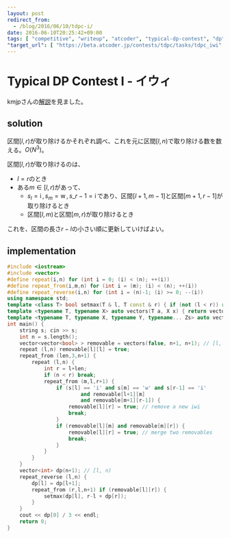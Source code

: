 ```yaml
---
layout: post
redirect_from:
  - /blog/2016/06/10/tdpc-i/
date: 2016-06-10T20:25:42+09:00
tags: [ "competitive", "writeup", "atcoder", "typical-dp-contest", "dp" ]
"target_url": [ "https://beta.atcoder.jp/contests/tdpc/tasks/tdpc_iwi" ]
---
```


# Typical DP Contest I - イウィ

kmjpさんの[解説](http://kmjp.hatenablog.jp/entry/2013/09/06/0930)を見ました。

## solution

区間$[l,r)$が取り除けるかそれぞれ調べ、これを元に区間$[l,n)$で取り除ける数を数える。$O(N^3)$。

区間$[l,r)$が取り除けるのは、

-   $l = r$のとき
-   ある$m \in [l,r)$があって、
    -   $s_l = \operatorname{i}, s_m = \operatorname{w}, s\_{r-1} = \operatorname{i}$であり、区間$[l+1,m-1]$と区間$[m+1,r-1]$が取り除けるとき
    -   区間$[l,m)$と区間$[m,r)$が取り除けるとき

これを、区間の長さ$r-l$の小さい順に更新していけばよい。

## implementation

``` c++
#include <iostream>
#include <vector>
#define repeat(i,n) for (int i = 0; (i) < (n); ++(i))
#define repeat_from(i,m,n) for (int i = (m); (i) < (n); ++(i))
#define repeat_reverse(i,n) for (int i = (n)-1; (i) >= 0; --(i))
using namespace std;
template <class T> bool setmax(T & l, T const & r) { if (not (l < r)) return false; l = r; return true; }
template <typename T, typename X> auto vectors(T a, X x) { return vector<T>(x, a); }
template <typename T, typename X, typename Y, typename... Zs> auto vectors(T a, X x, Y y, Zs... zs) { auto cont = vectors(a, y, zs...); return vector<decltype(cont)>(x, cont); }
int main() {
    string s; cin >> s;
    int n = s.length();
    vector<vector<bool> > removable = vectors(false, n+1, n+1); // [l, r)
    repeat (l,n) removable[l][l] = true;
    repeat_from (len,3,n+1) {
        repeat (l,n) {
            int r = l+len;
            if (n < r) break;
            repeat_from (m,l,r+1) {
                if (s[l] == 'i' and s[m] == 'w' and s[r-1] == 'i'
                        and removable[l+1][m]
                        and removable[m+1][r-1]) {
                    removable[l][r] = true; // remove a new iwi
                    break;
                }
                if (removable[l][m] and removable[m][r]) {
                    removable[l][r] = true; // merge two removables
                    break;
                }
            }
        }
    }
    vector<int> dp(n+1); // [l, n)
    repeat_reverse (l,n) {
        dp[l] = dp[l+1];
        repeat_from (r,l,n+1) if (removable[l][r]) {
            setmax(dp[l], r-l + dp[r]);
        }
    }
    cout << dp[0] / 3 << endl;
    return 0;
}
```
